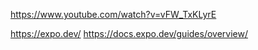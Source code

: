 

https://www.youtube.com/watch?v=vFW_TxKLyrE

https://expo.dev/
https://docs.expo.dev/guides/overview/